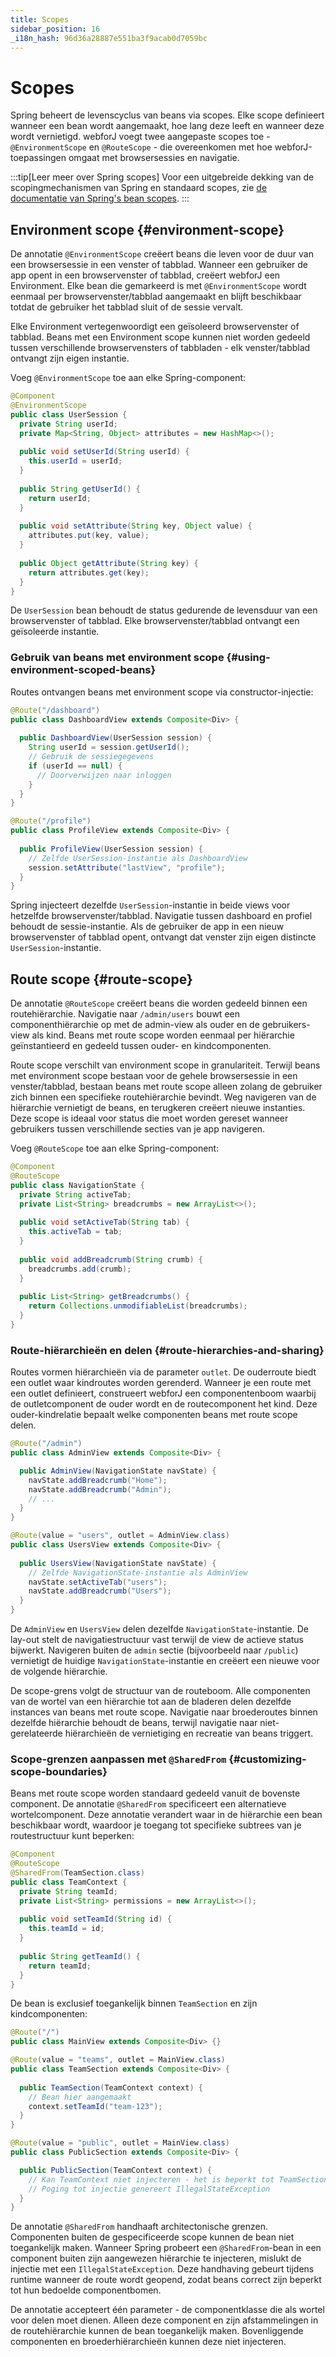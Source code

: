 ```yaml
---
title: Scopes
sidebar_position: 16
_i18n_hash: 96d36a28887e551ba3f9acab0d7059bc
---
```

<!-- vale off -->
# Scopes <DocChip chip='since' label='25.03' />
<!-- vale on -->

Spring beheert de levenscyclus van beans via scopes. Elke scope definieert wanneer een bean wordt aangemaakt, hoe lang deze leeft en wanneer deze wordt vernietigd. webforJ voegt twee aangepaste scopes toe - `@EnvironmentScope` en `@RouteScope` - die overeenkomen met hoe webforJ-toepassingen omgaat met browsersessies en navigatie.

:::tip[Leer meer over Spring scopes]
Voor een uitgebreide dekking van de scopingmechanismen van Spring en standaard scopes, zie [de documentatie van Spring's bean scopes](https://docs.spring.io/spring-framework/reference/core/beans/factory-scopes.html).
:::

## Environment scope {#environment-scope}

De annotatie `@EnvironmentScope` creëert beans die leven voor de duur van een browsersessie in een venster of tabblad. Wanneer een gebruiker de app opent in een browservenster of tabblad, creëert webforJ een Environment. Elke bean die gemarkeerd is met `@EnvironmentScope` wordt eenmaal per browservenster/tabblad aangemaakt en blijft beschikbaar totdat de gebruiker het tabblad sluit of de sessie vervalt.

Elke Environment vertegenwoordigt een geïsoleerd browservenster of tabblad. Beans met een Environment scope kunnen niet worden gedeeld tussen verschillende browservensters of tabbladen - elk venster/tabblad ontvangt zijn eigen instantie.

Voeg `@EnvironmentScope` toe aan elke Spring-component:

```java title="UserSession.java" {2}
@Component
@EnvironmentScope
public class UserSession {
  private String userId;
  private Map<String, Object> attributes = new HashMap<>();
  
  public void setUserId(String userId) {
    this.userId = userId;
  }
  
  public String getUserId() {
    return userId;
  }
  
  public void setAttribute(String key, Object value) {
    attributes.put(key, value);
  }
  
  public Object getAttribute(String key) {
    return attributes.get(key);
  }
}
```

De `UserSession` bean behoudt de status gedurende de levensduur van een browservenster of tabblad. Elke browservenster/tabblad ontvangt een geïsoleerde instantie.

### Gebruik van beans met environment scope {#using-environment-scoped-beans}

Routes ontvangen beans met environment scope via constructor-injectie:

```java
@Route("/dashboard")
public class DashboardView extends Composite<Div> {
  
  public DashboardView(UserSession session) {
    String userId = session.getUserId();
    // Gebruik de sessiegegevens
    if (userId == null) {
      // Doorverwijzen naar inloggen
    }
  }
}

@Route("/profile")
public class ProfileView extends Composite<Div> {
  
  public ProfileView(UserSession session) {
    // Zelfde UserSession-instantie als DashboardView
    session.setAttribute("lastView", "profile");
  }
}
```

Spring injecteert dezelfde `UserSession`-instantie in beide views voor hetzelfde browservenster/tabblad. Navigatie tussen dashboard en profiel behoudt de sessie-instantie. Als de gebruiker de app in een nieuw browservenster of tabblad opent, ontvangt dat venster zijn eigen distincte `UserSession`-instantie.

## Route scope {#route-scope}

De annotatie `@RouteScope` creëert beans die worden gedeeld binnen een routehiërarchie. Navigatie naar `/admin/users` bouwt een componenthiërarchie op met de admin-view als ouder en de gebruikers-view als kind. Beans met route scope worden eenmaal per hiërarchie geïnstantieerd en gedeeld tussen ouder- en kindcomponenten.

Route scope verschilt van environment scope in granulariteit. Terwijl beans met environment scope bestaan voor de gehele browsersessie in een venster/tabblad, bestaan beans met route scope alleen zolang de gebruiker zich binnen een specifieke routehiërarchie bevindt. Weg navigeren van de hiërarchie vernietigt de beans, en terugkeren creëert nieuwe instanties. Deze scope is ideaal voor status die moet worden gereset wanneer gebruikers tussen verschillende secties van je app navigeren.

Voeg `@RouteScope` toe aan elke Spring-component:

```java title="NavigationState" {2}
@Component
@RouteScope
public class NavigationState {
  private String activeTab;
  private List<String> breadcrumbs = new ArrayList<>();
  
  public void setActiveTab(String tab) {
    this.activeTab = tab;
  }
  
  public void addBreadcrumb(String crumb) {
    breadcrumbs.add(crumb);
  }
  
  public List<String> getBreadcrumbs() {
    return Collections.unmodifiableList(breadcrumbs);
  }
}
```

### Route-hiërarchieën en delen {#route-hierarchies-and-sharing}

Routes vormen hiërarchieën via de parameter `outlet`. De ouderroute biedt een outlet waar kindroutes worden gerenderd. Wanneer je een route met een outlet definieert, construeert webforJ een componentenboom waarbij de outletcomponent de ouder wordt en de routecomponent het kind. Deze ouder-kindrelatie bepaalt welke componenten beans met route scope delen.

```java
@Route("/admin")
public class AdminView extends Composite<Div> {

  public AdminView(NavigationState navState) {
    navState.addBreadcrumb("Home");
    navState.addBreadcrumb("Admin");
    // ...
  }
}

@Route(value = "users", outlet = AdminView.class)
public class UsersView extends Composite<Div> {
  
  public UsersView(NavigationState navState) {
    // Zelfde NavigationState-instantie als AdminView
    navState.setActiveTab("users");
    navState.addBreadcrumb("Users");
  }
}
```

De `AdminView` en `UsersView` delen dezelfde `NavigationState`-instantie. De lay-out stelt de navigatiestructuur vast terwijl de view de actieve status bijwerkt. Navigeren buiten de `admin` sectie (bijvoorbeeld naar `/public`) vernietigt de huidige `NavigationState`-instantie en creëert een nieuwe voor de volgende hiërarchie.

De scope-grens volgt de structuur van de routeboom. Alle componenten van de wortel van een hiërarchie tot aan de bladeren delen dezelfde instances van beans met route scope. Navigatie naar broederoutes binnen dezelfde hiërarchie behoudt de beans, terwijl navigatie naar niet-gerelateerde hiërarchieën de vernietiging en recreatie van beans triggert.

### Scope-grenzen aanpassen met `@SharedFrom` {#customizing-scope-boundaries}

Beans met route scope worden standaard gedeeld vanuit de bovenste component. De annotatie `@SharedFrom` specificeert een alternatieve wortelcomponent. Deze annotatie verandert waar in de hiërarchie een bean beschikbaar wordt, waardoor je toegang tot specifieke subtrees van je routestructuur kunt beperken:

```java title="TeamContext" {2,3}
@Component
@RouteScope
@SharedFrom(TeamSection.class)
public class TeamContext {
  private String teamId;
  private List<String> permissions = new ArrayList<>();
  
  public void setTeamId(String id) {
    this.teamId = id;
  }
  
  public String getTeamId() {
    return teamId;
  }
}
```

De bean is exclusief toegankelijk binnen `TeamSection` en zijn kindcomponenten:

```java
@Route("/")
public class MainView extends Composite<Div> {}

@Route(value = "teams", outlet = MainView.class)
public class TeamSection extends Composite<Div> {
  
  public TeamSection(TeamContext context) {
    // Bean hier aangemaakt
    context.setTeamId("team-123");
  }
}

@Route(value = "public", outlet = MainView.class)
public class PublicSection extends Composite<Div> {

  public PublicSection(TeamContext context) {
    // Kan TeamContext niet injecteren - het is beperkt tot TeamSection
    // Poging tot injectie genereert IllegalStateException
  }
}
```

De annotatie `@SharedFrom` handhaaft architectonische grenzen. Componenten buiten de gespecificeerde scope kunnen de bean niet toegankelijk maken. Wanneer Spring probeert een `@SharedFrom`-bean in een component buiten zijn aangewezen hiërarchie te injecteren, mislukt de injectie met een `IllegalStateException`. Deze handhaving gebeurt tijdens runtime wanneer de route wordt geopend, zodat beans correct zijn beperkt tot hun bedoelde componentbomen.

De annotatie accepteert één parameter - de componentklasse die als wortel voor delen moet dienen. Alleen deze component en zijn afstammelingen in de routehiërarchie kunnen de bean toegankelijk maken. Bovenliggende componenten en broederhiërarchieën kunnen deze niet injecteren.
